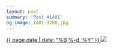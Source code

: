 ```yaml
---
layout: post
summary: 'Post #1481'
og_image: 1481-1280.jpg
---
```


<p>
 <time>
  <a href="/1481">
   {{ page.date | date: "%B %-d, %Y" }}
  </a>
 </time>
 <a href="/1481">
  <img data-taken="9/6/2021" sizes="(min-width: 700px) 50vw, calc(100vw - 2rem)" src="{{ site.assets_url }}/1481-640.jpg" srcset="{{ site.assets_url }}/1481-320.jpg 320w, {{ site.assets_url }}/1481-640.jpg 640w, {{ site.assets_url }}/1481-960.jpg 960w, {{ site.assets_url }}/1481-1280.jpg 1280w"/>
 </a>
</p>

